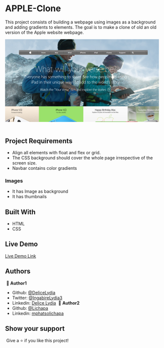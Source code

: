 # APPLE-Clone
This project consists of building a webpage using images as a background and adding gradients to elements. The goal is to make a clone of old an old version of the Apple website webpage.
​

![screenshot](./images/apple.PNG)
​
## Project Requirements
- Align all elements with float and flex or grid.
- The CSS background should cover the whole page irrespective of the screen size. 
- Navbar contains color gradients
​
### Images
- It has Image as background 
- It has thumbnails 
​
## Built With
- HTML
- CSS
​
## Live Demo

[Live Demo Link](https://lichapa.github.io/APPLE-Clone/
)
​
## Authors
​
👤 **Author1**
​
- Github: [@DeliceLydia](https://github.com/DeliceLydia)
- Twitter: [@IngabireLydia3](https://twitter.com/IngabireLydia)
- Linkedin: [Delice Lydia](https://www.linkedin.com/in/delice-lydia-91b55b167/)
​
👤 **Author2**
​
- Github: [@Lichapa](https://github.com/Lichapa)
- Linkedin: [mphatsolichapa](https://www.linkedin.com/in/mphatsolichapa/)
​
## Show your support
​
Give a ⭐️ if you like this project!
